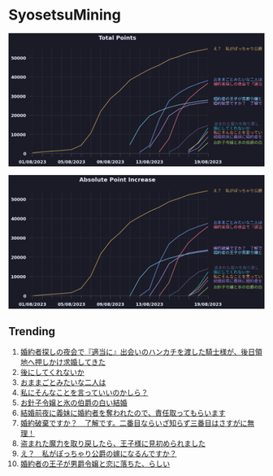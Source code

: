 # SyosetsuMining


![](https://raw.githubusercontent.com/exc4l/SyosetsuMining/main/plots/point_trend.png)

![](https://raw.githubusercontent.com/exc4l/SyosetsuMining/main/plots/point_increase.png)


## Trending

1. [婚約者探しの夜会で『適当に』出会いのハンカチを渡した騎士様が、後日領地へ押しかけ求婚してきた](https://ncode.syosetu.com/n2044ij/)
2. [後にしてくれないか](https://ncode.syosetu.com/n6627ib/)
3. [おままごとみたいな二人は](https://ncode.syosetu.com/n1108ij/)
4. [私にそんなことを言っていいのかしら？](https://ncode.syosetu.com/n3480ij/)
5. [お針子令嬢と氷の伯爵の白い結婚](https://ncode.syosetu.com/n7087ii/)
6. [結婚前夜に義妹に婚約者を奪われたので、責任取ってもらいます](https://ncode.syosetu.com/n3623ij/)
7. [婚約破棄ですか？　了解です。二番目ならいざ知らず三番目はさすがに無理！](https://ncode.syosetu.com/n1641ij/)
8. [ 盗まれた魔力を取り戻したら、王子様に見初められました](https://ncode.syosetu.com/n2736ij/)
9. [え？　私がぽっちゃり公爵の嫁になるんですか？](https://ncode.syosetu.com/n3565ii/)
10. [婚約者の王子が男爵令嬢と恋に落ちた、らしい](https://ncode.syosetu.com/n0615ij/)
